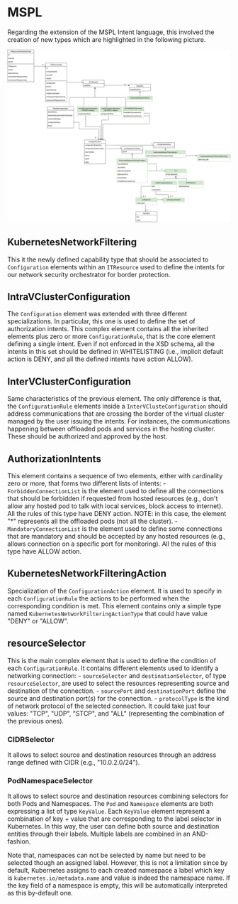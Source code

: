 # MSPL

Regarding the extension of the MSPL Intent language, this involved the creation of new types which are highlighted in the following picture.

<p align="center">
	<img src="./images/MSPL_extension_schema.svg" width="1000">
</p>

## KubernetesNetworkFiltering
This it the newly defined capability type that should be associated to `Configuration` elements within an `ITResource` used to define the intents for our network security orchestrator for border protection. 

## IntraVClusterConfiguration
The `Configuration` element was extended with three different specializations. In particular, this one is used to define the set of authorization intents. This complex element contains all the inherited elements plus zero or more `ConfigurationRule`, that is the core element defining a single intent. Even if not enforced in the XSD schema, all the intents in this set should be defined in WHITELISTING (i.e., implicit default action is DENY, and all the defined intents have action ALLOW).

## InterVClusterConfiguration
Same characteristics of the previous element. The only difference is that, the `ConfigurationRule` elements inside a `InterVClusteConfiguration` should address communications that are crossing the border of the virtual cluster managed by the user issuing the intents. For instances, the communications happening between offloaded pods and services in the hosting cluster. These should be authorized and approved by the host.

## AuthorizationIntents
This element contains a sequence of two elements, either with cardinality zero or more, that forms two different lists of intents:
	- `ForbiddenConnectionList` is the element used to define all the connections that should be forbidden if requested from hosted resources (e.g., don't allow any hosted pod to talk with local services, block access to internet). All the rules of this type have DENY action. NOTE: in this case, the element "*" represents all the offloaded pods (not all the cluster).
	- `MandatoryConnectionList` is the element used to define some connections that are mandatory and should be accepted by any hosted resources (e.g., allows connection on a specific port for monitoring). All the rules of this type have ALLOW action.

## KubernetesNetworkFilteringAction
Specialization of the `ConfigurationAction` element. It is used to specify in each `ConfigurationRule` the actions to be performed when the corresponding condition is met. This element contains only a simple type named `KubernetesNetworkFilteringActionType` that could have value "DENY" or "ALLOW".

## resourceSelector
This is the main complex element that is used to define the condition of each `ConfigurationRule`. It contains different elements used to identify a networking connection:
	- `sourceSelector` and `destinationSelector`, of type `resourceSelector`, are used to select the resources representing source and destination of the connection.
	- `sourcePort` and `destinationPort` define the source and destination port(s) for the connection.
	- `protocolType` is the kind of network protocol of the selected connection. It could take just four values: "TCP", "UDP", "STCP", and "ALL" (representing the combination of the previous ones).

### CIDRSelector
It allows to select source and destination resources through an address range defined with CIDR (e.g., "10.0.2.0/24").


### PodNamespaceSelector
It allows to select source and destination resources combining selectors for both Pods and Namespaces. The `Pod` and `Namespace` elements are both expressing a list of type `KeyValue`. Each `KeyValue` element represent a combination of key + value that are corresponding to the label selector in Kubernetes. In this way, the user can define both source and destination entities through their labels. Multiple labels are combined in an AND-fashion.

Note that, namespaces can not be selected by name but need to be selected though an assigned label. However, this is not a limitation since by default, Kubernetes assigns to each created namespace a label which key is `kubernetes.io/metadata.name`  and value is indeed the namespace name. If the key field of a namespace is empty, this will be automatically interpreted as this by-default one.